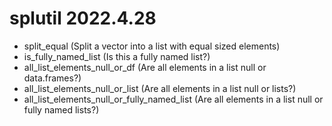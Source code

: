 # splutil 2022.4.28

- split_equal (Split a vector into a list with equal sized elements)
- is_fully_named_list (Is this a fully named list?)
- all_list_elements_null_or_df (Are all elements in a list null or data.frames?)
- all_list_elements_null_or_list (Are all elements in a list null or lists?)
- all_list_elements_null_or_fully_named_list (Are all elements in a list null or fully named lists?)
